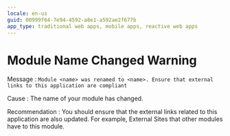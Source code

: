 ```yaml
---
locale: en-us
guid: 00999f64-7e94-4592-a8e1-a592ae2f677b
app_type: traditional web apps, mobile apps, reactive web apps
---
```


# Module Name Changed Warning

Message
:   `Module <name> was renamed to <name>. Ensure that external links to this application are compliant`

Cause
:   The name of your module has changed.

Recommendation
:   You should ensure that the external links related to this application are also updated. For example, External Sites that other modules have to this module.
